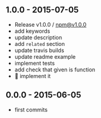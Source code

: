 

## 1.0.0 - 2015-07-05
- Release v1.0.0 / npm@v1.0.0
- add keywords
- update description
- add `related` section
- update travis builds
- update readme example
- implement tests
- add check that given is function
- :star2: implement it

## 0.0.0 - 2015-06-05
- first commits